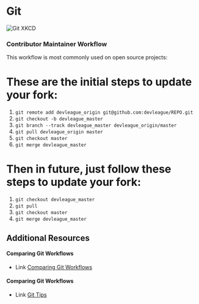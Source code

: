 # Git

![Git XKCD](https://imgs.xkcd.com/comics/git.png)

### Contributor Maintainer Workflow

This workflow is most commonly used on open source projects:

These are the initial steps to update your fork:
=================================
1. `git remote add devleague_origin git@github.com:devleague/REPO.git`
1. `git checkout -b devleague_master`
1. `git branch --track devleague_master devleague_origin/master`
1. `git pull devleague_origin master`
1. `git checkout master`
1. `git merge devleague_master`

Then in future, just follow these steps to update your fork:
=================================
1. `git checkout devleague_master`
1. `git pull`
1. `git checkout master`
1. `git merge devleague_master`

## Additional Resources

#### Comparing Git Workflows
- Link [Comparing Git Workflows](https://www.atlassian.com/git/tutorials/comparing-workflows/forking-workflow/)

#### Comparing Git Workflows
- Link [Git Tips](ttps://git.wiki.kernel.org/index.php/GitTips)
